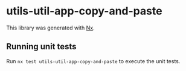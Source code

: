 # utils-util-app-copy-and-paste

This library was generated with [Nx](https://nx.dev).

## Running unit tests

Run `nx test utils-util-app-copy-and-paste` to execute the unit tests.
